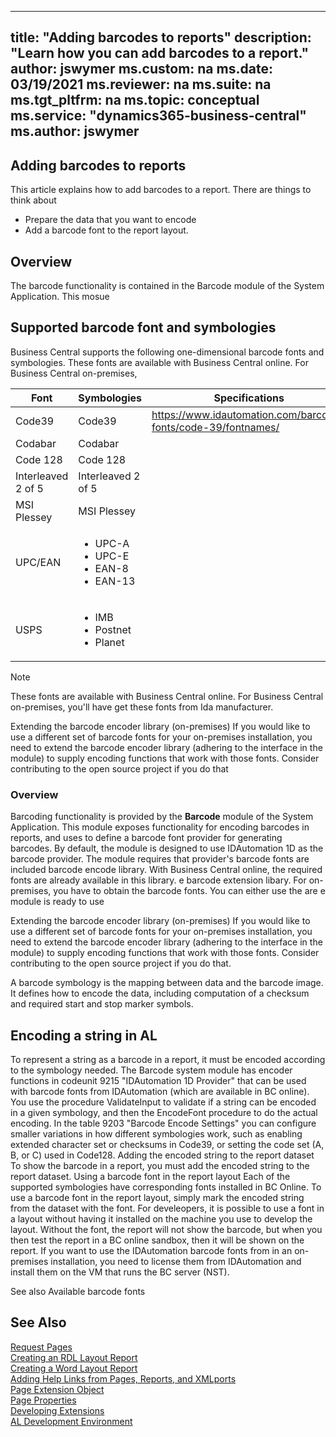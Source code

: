 ----
title: "Adding barcodes to reports"
description: "Learn how you can add barcodes to a report."
author: jswymer
ms.custom: na
ms.date: 03/19/2021
ms.reviewer: na
ms.suite: na
ms.tgt_pltfrm: na
ms.topic: conceptual
ms.service: "dynamics365-business-central"
ms.author: jswymer
---

## Adding barcodes to reports

This article explains how to add barcodes to a report. There are things to think about

- Prepare the data that you want to encode
- Add a barcode font to the report layout.

## Overview

The barcode functionality is contained in the Barcode module of the System Application. This  mosue

## Supported barcode font and symbologies 

Business Central supports the following one-dimensional barcode fonts and symbologies. These fonts are available with Business Central online. For Business Central on-premises,  

|Font|Symbologies|Specifications|
|----|-----------|--------------
|Code39|Code39|https://www.idautomation.com/barcode-fonts/code-39/fontnames/
|Codabar|Codabar|
|Code 128|Code 128|
|Interleaved 2 of 5|Interleaved 2 of 5|
|MSI Plessey|MSI Plessey|
|UPC/EAN|<ul><li> UPC-A</li><li>UPC-E</li><li>EAN-8</li><li>EAN-13</li></ul>|
|USPS|<ul><li> IMB</li><li>Postnet</li><li>Planet</li></ul>|

> [!NOTE]
> These fonts are available with Business Central online.  For Business Central on-premises, you'll have get these fonts from Ida manufacturer.

Extending the barcode encoder library (on-premises)
If you would like to use a different set of barcode fonts for your on-premises installation, you need to extend the barcode encoder library (adhering to the interface in the module) to supply encoding functions that work with those fonts. Consider contributing to the open source project if you do that

### Overview

Barcoding functionality is provided by the **Barcode** module of the System Application. This module exposes functionality for encoding barcodes in reports, and uses to define a barcode font provider for generating barcodes. By default, the module is designed to use IDAutomation 1D as the barcode provider. The module requires that provider's barcode fonts are included barcode encode library. With Business Central online, the required fonts are already available in this library. e barcode extension libary. For on-premises, you have to obtain the barcode fonts. You can either use the  are e module is ready to use

Extending the barcode encoder library (on-premises)
If you would like to use a different set of barcode fonts for your on-premises installation, you need to extend the barcode encoder library (adhering to the interface in the module) to supply encoding functions that work with those fonts. Consider contributing to the open source project if you do that.

 
A barcode symbology is the mapping between data and the barcode image. It defines how to encode the data, including computation of a checksum and required start and stop marker symbols.

## Encoding a string in AL

To represent a string as a barcode in a report, it must be encoded according to the symbology needed. The Barcode system module has encoder functions in codeunit 9215 "IDAutomation 1D Provider" that can be used with barcode fonts from IDAutomation (which are available in BC online). 
You use the procedure ValidateInput to validate if a string can be encoded in a given symbology, and then the EncodeFont procedure to do the actual encoding.
In the table 9203 "Barcode Encode Settings" you can configure smaller variations in how different symbologies work, such as enabling extended character set or checksums in Code39, or setting the code set (A, B, or C) used in Code128. 
Adding the encoded string to the report dataset
To show the barcode in a report, you must add the encoded string to the report dataset. 
Using a barcode font in the report layout
Each of the supported symbologies have corresponding fonts installed in BC Online. To use a barcode font in the report layout, simply mark the encoded string from the dataset with the font.
For develeopers, it is possible to use a font in a layout without having it installed on the machine you use to develop the layout. Without the font, the report will not show the barcode, but when you then test the report in a BC online sandbox, then it will be shown on the report.
If you want to use the IDAutomation barcode fonts from in an on-premises installation, you need to license them from IDAutomation and install them on the VM that runs the BC server (NST).

See also
Available barcode fonts


## See Also
[Request Pages](devenv-request-pages.md)  
[Creating an RDL Layout Report](devenv-howto-rdl-report-layout.md)  
[Creating a Word Layout Report](devenv-howto-report-layout.md)  
[Adding Help Links from Pages, Reports, and XMLports](devenv-adding-help-links-from-pages-tables-xmlports.md)  
[Page Extension Object](devenv-page-ext-object.md)  
[Page Properties](properties/devenv-page-property-overview.md)  
[Developing Extensions](devenv-dev-overview.md)  
[AL Development Environment](devenv-reference-overview.md)  
